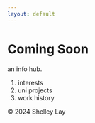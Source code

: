 ```yaml
---
layout: default
---
```


# Coming Soon

an info hub.

1. interests
2. uni projects
3. work history

&copy; 2024 Shelley Lay